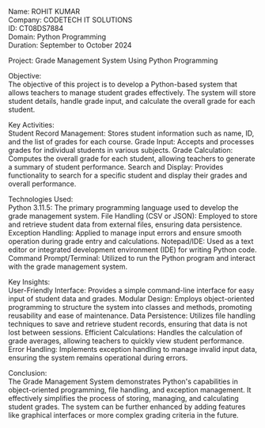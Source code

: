 Name: ROHIT KUMAR <br/>
Company: CODETECH IT SOLUTIONS <br/>
ID: CT08DS7884<br/>
Domain: Python Programming<br/>
Duration: September to October 2024<br/>

Project: Grade Management System Using Python Programming<br/>

Objective:<br/>
The objective of this project is to develop a Python-based system that allows teachers to manage student grades effectively. The system will store student details, handle grade input, and calculate the overall grade for each student.

Key Activities:<br/>
Student Record Management: Stores student information such as name, ID, and the list of grades for each course.
Grade Input: Accepts and processes grades for individual students in various subjects.
Grade Calculation: Computes the overall grade for each student, allowing teachers to generate a summary of student performance.
Search and Display: Provides functionality to search for a specific student and display their grades and overall performance.

Technologies Used:<br/>
Python 3.11.5: The primary programming language used to develop the grade management system.
File Handling (CSV or JSON): Employed to store and retrieve student data from external files, ensuring data persistence.
Exception Handling: Applied to manage input errors and ensure smooth operation during grade entry and calculations.
Notepad/IDE: Used as a text editor or integrated development environment (IDE) for writing Python code.
Command Prompt/Terminal: Utilized to run the Python program and interact with the grade management system.

Key Insights:<br/>
User-Friendly Interface: Provides a simple command-line interface for easy input of student data and grades.
Modular Design: Employs object-oriented programming to structure the system into classes and methods, promoting reusability and ease of maintenance.
Data Persistence: Utilizes file handling techniques to save and retrieve student records, ensuring that data is not lost between sessions.
Efficient Calculations: Handles the calculation of grade averages, allowing teachers to quickly view student performance.
Error Handling: Implements exception handling to manage invalid input data, ensuring the system remains operational during errors.

Conclusion:<br/>
The Grade Management System demonstrates Python's capabilities in object-oriented programming, file handling, and exception management. It effectively simplifies the process of storing, managing, and calculating student grades. The system can be further enhanced by adding features like graphical interfaces or more complex grading criteria in the future.
